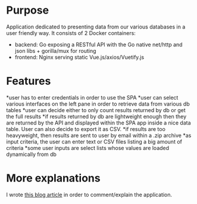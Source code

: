 # Purpose

Application dedicated to presenting data from our various databases in a user friendly way. It consists of 2 Docker containers:

- backend: Go exposing a RESTful API with the Go native net/http and json libs + gorilla/mux for routing
- frontend: Nginx serving static Vue.js/axios/Vuetify.js

# Features

*user has to enter credentials in order to use the SPA
*user can select various interfaces on the left pane in order to retrieve data from various db tables
*user can decide either to only count results returned by db or get the full results
*if results returned by db are lightweight enough then they are returned by the API and displayed within the SPA app inside a nice data table. User can also decide to export it as CSV.
*if results are too heavyweight, then results are sent to user by email within a .zip archive
*as input criteria, the user can enter text or CSV files listing a big amount of criteria
*some user inputs are select lists whose values are loaded dynamically from db

# More explanations

I wrote [this blog article](https://juliensalinas.com/en/golang-API-backend-vuejs-SPA-frontend-docker-modern-application/) in order to comment/explain the application.